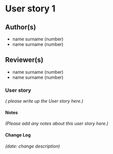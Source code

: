 # User story 1

## Author(s)

- name surname (number)
- name surname (number)

## Reviewer(s)

- name surname (number)
- name surname (number)

### User story

*( please write up the User story here.)*

#### Notes

*(Please add any notes about this user story here.)*

#### Change Log

*(date: change description)*
